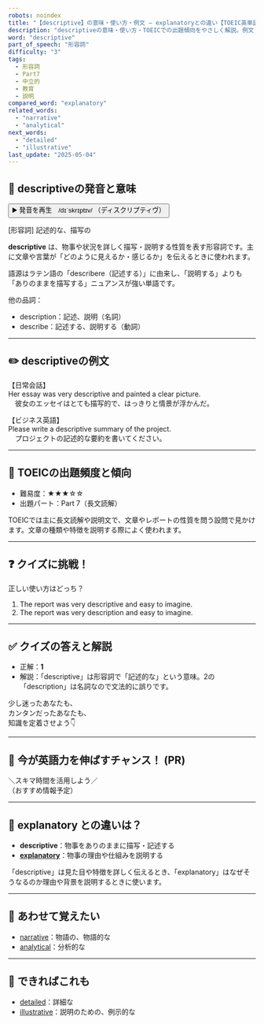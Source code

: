 ```yaml
---
robots: noindex
title: "【descriptive】の意味・使い方・例文 ― explanatoryとの違い【TOEIC英単語】"
description: "descriptiveの意味・使い方・TOEICでの出題傾向をやさしく解説。例文・クイズ付きでexplanatoryとの違いもわかりやすく学べます。"
word: "descriptive"
part_of_speech: "形容詞"
difficulty: "3"
tags:
  - 形容詞
  - Part7
  - 中立的
  - 教育
  - 説明
compared_word: "explanatory"
related_words:
  - "narrative"
  - "analytical"
next_words:
  - "detailed"
  - "illustrative"
last_update: "2025-05-04"
---
```


## 🔰 descriptiveの発音と意味

<button class="play-audio" onclick="playTTS('descriptive')">
  <span class="play-audio-main">
    ▶️ 発音を再生　/dɪˈskrɪptɪv/
  </span>
  <span class="play-audio-sub">
    （ディスクリプティヴ）
  </span>
</button>

[形容詞] 記述的な、描写の

**descriptive** は、物事や状況を詳しく描写・説明する性質を表す形容詞です。主に文章や言葉が「どのように見えるか・感じるか」を伝えるときに使われます。

語源はラテン語の「describere（記述する）」に由来し、「説明する」よりも「ありのままを描写する」ニュアンスが強い単語です。

他の品詞：  
- description：記述、説明（名詞）
- describe：記述する、説明する（動詞）

---

## ✏️ descriptiveの例文

【日常会話】  
Her essay was very descriptive and painted a clear picture.  
　彼女のエッセイはとても描写的で、はっきりと情景が浮かんだ。

【ビジネス英語】  
Please write a descriptive summary of the project.  
　プロジェクトの記述的な要約を書いてください。

---

## 🎯 TOEICの出題頻度と傾向

- 難易度：★★★☆☆
- 出題パート：Part 7（長文読解）

TOEICでは主に長文読解や説明文で、文章やレポートの性質を問う設問で見かけます。文章の種類や特徴を説明する際によく使われます。

---

## ❓ クイズに挑戦！

正しい使い方はどっち？

1. The report was very descriptive and easy to imagine.  
2. The report was very description and easy to imagine.

---

## ✅ クイズの答えと解説

- 正解：**1**
- 解説：「descriptive」は形容詞で「記述的な」という意味。2の「description」は名詞なので文法的に誤りです。

少し迷ったあなたも、  
カンタンだったあなたも、  
知識を定着させよう👇️

---

## 🚀 今が英語力を伸ばすチャンス！ (PR)

<div class="info-center">
＼スキマ時間を活用しよう／<br>  
（おすすめ情報予定）
</div>

---

## 🤔  explanatory との違いは？

- **descriptive**：物事をありのままに描写・記述する
- **[explanatory](/explanatory)**：物事の理由や仕組みを説明する

「descriptive」は見た目や特徴を詳しく伝えるとき、「explanatory」はなぜそうなるのか理由や背景を説明するときに使います。

---

## 🧩 あわせて覚えたい

- [narrative](/narrative)：物語の、物語的な
- [analytical](/analytical)：分析的な

---

## 📖 できればこれも

- [detailed](/detailed)：詳細な
- [illustrative](/illustrative)：説明のための、例示的な

<!-- cvid: aid10_bid06 -->
